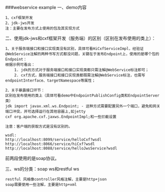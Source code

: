 ###webservice example
一、demo内容
```
1、cxf框架开发
2、jdk-jws开发
注：主要在发布方式上使用的包及其实现方式
```

二、使用jdk-jws和cxf框架开发（服务端）的区别（区别在发布使用的类上）：
```
1、关于服务端接口和接口实现类没有区别，具体可看HiCxfServiceImpl，经验证@WebService注解的两种书写方式都没问题，关键在于发布Endpoint上，使用的是哪个包的Endpoint：
根据示例可看出：
    1. jdk的方式对于服务端接口和接口实现类都只需注解@WebService标注即可；
    2. cxf方式，服务端接口和接口实现类都既需注解@WebService标注，也需写endpointInterface、targetNamespace等属性；

2、关于暴露接口环节：
区别在发布使用的类上（具体可看demo中EndpointPublishConfig类和EndpointServer类）
jdk import javax.xml.ws.Endpoint; - 这种方式需要配置另外一个端口，避免和网关端口冲突，并可选择运行在其他容器上,如jetty
cxf org.apache.cxf.jaxws.EndpointImpl;和一些拦截设置

注意：客户端的获取方式是没有区别的。
```
```
wsdl:
http://localhost:8099/service/helloCxf?wsdl
http://localhost:8066/service/hiCxf?wsdl
http://localhost:8088/service/helloJwsService?wsdl
```
前两段使用的是soap协议。

三、ws的分类：soap ws和restful ws
```
restful 风格像controller风格注解，主要是http+json
soap需要使用一些注解，主要是http+xml

```


